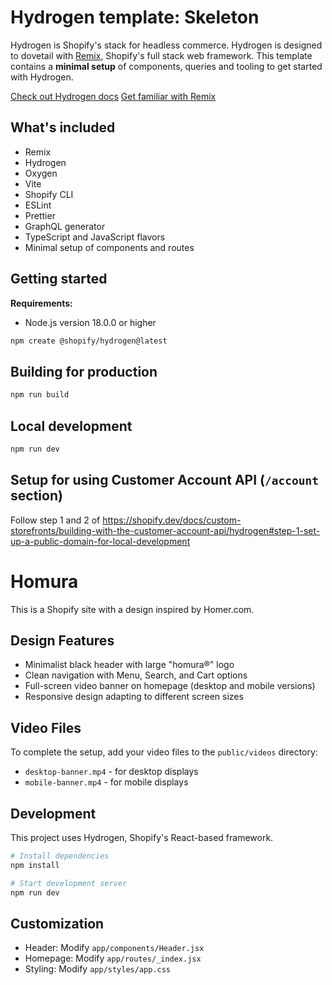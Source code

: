 # Hydrogen template: Skeleton

Hydrogen is Shopify's stack for headless commerce. Hydrogen is designed to dovetail with [Remix](https://remix.run/), Shopify's full stack web framework. This template contains a **minimal setup** of components, queries and tooling to get started with Hydrogen.

[Check out Hydrogen docs](https://shopify.dev/custom-storefronts/hydrogen)
[Get familiar with Remix](https://remix.run/docs/en/v1)

## What's included

- Remix
- Hydrogen
- Oxygen
- Vite
- Shopify CLI
- ESLint
- Prettier
- GraphQL generator
- TypeScript and JavaScript flavors
- Minimal setup of components and routes

## Getting started

**Requirements:**

- Node.js version 18.0.0 or higher

```bash
npm create @shopify/hydrogen@latest
```

## Building for production

```bash
npm run build
```

## Local development

```bash
npm run dev
```

## Setup for using Customer Account API (`/account` section)

Follow step 1 and 2 of <https://shopify.dev/docs/custom-storefronts/building-with-the-customer-account-api/hydrogen#step-1-set-up-a-public-domain-for-local-development>

# Homura

This is a Shopify site with a design inspired by Homer.com.

## Design Features

- Minimalist black header with large "homura®" logo
- Clean navigation with Menu, Search, and Cart options
- Full-screen video banner on homepage (desktop and mobile versions)
- Responsive design adapting to different screen sizes

## Video Files

To complete the setup, add your video files to the `public/videos` directory:
- `desktop-banner.mp4` - for desktop displays
- `mobile-banner.mp4` - for mobile displays

## Development

This project uses Hydrogen, Shopify's React-based framework.

```bash
# Install dependencies
npm install

# Start development server
npm run dev
```

## Customization

- Header: Modify `app/components/Header.jsx` 
- Homepage: Modify `app/routes/_index.jsx`
- Styling: Modify `app/styles/app.css`
